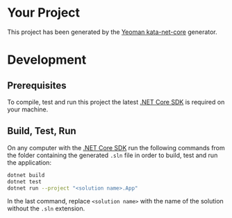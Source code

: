 # Your Project

This project has been generated by the [Yeoman kata-net-core](https://github.com/wonderbird/generator-kata-net-core) generator.

# Development

## Prerequisites

To compile, test and run this project the latest [.NET Core SDK](https://dotnet.microsoft.com/download) is required on your machine.

## Build, Test, Run

On any computer with the [.NET Core SDK](https://dotnet.microsoft.com/download) run the following commands from the folder containing the generated `.sln` file in order to build, test and run the application:

```sh
dotnet build
dotnet test
dotnet run --project "<solution name>.App"
```

In the last command, replace `<solution name>` with the name of the solution without the `.sln` extension.